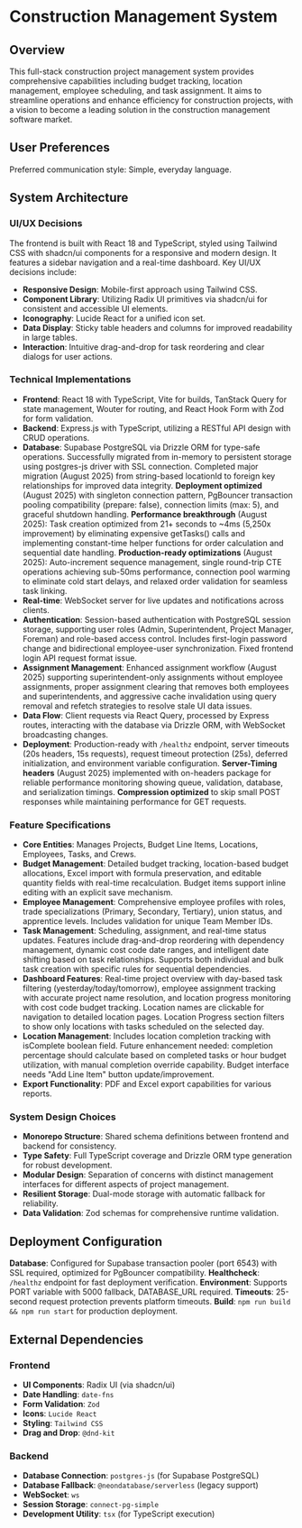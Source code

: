 # Construction Management System

## Overview

This full-stack construction project management system provides comprehensive capabilities including budget tracking, location management, employee scheduling, and task assignment. It aims to streamline operations and enhance efficiency for construction projects, with a vision to become a leading solution in the construction management software market.

## User Preferences

Preferred communication style: Simple, everyday language.

## System Architecture

### UI/UX Decisions
The frontend is built with React 18 and TypeScript, styled using Tailwind CSS with shadcn/ui components for a responsive and modern design. It features a sidebar navigation and a real-time dashboard. Key UI/UX decisions include:
- **Responsive Design**: Mobile-first approach using Tailwind CSS.
- **Component Library**: Utilizing Radix UI primitives via shadcn/ui for consistent and accessible UI elements.
- **Iconography**: Lucide React for a unified icon set.
- **Data Display**: Sticky table headers and columns for improved readability in large tables.
- **Interaction**: Intuitive drag-and-drop for task reordering and clear dialogs for user actions.

### Technical Implementations
- **Frontend**: React 18 with TypeScript, Vite for builds, TanStack Query for state management, Wouter for routing, and React Hook Form with Zod for form validation.
- **Backend**: Express.js with TypeScript, utilizing a RESTful API design with CRUD operations.
- **Database**: Supabase PostgreSQL via Drizzle ORM for type-safe operations. Successfully migrated from in-memory to persistent storage using postgres-js driver with SSL connection. Completed major migration (August 2025) from string-based locationId to foreign key relationships for improved data integrity. **Deployment optimized** (August 2025) with singleton connection pattern, PgBouncer transaction pooling compatibility (prepare: false), connection limits (max: 5), and graceful shutdown handling. **Performance breakthrough** (August 2025): Task creation optimized from 21+ seconds to ~4ms (5,250x improvement) by eliminating expensive getTasks() calls and implementing constant-time helper functions for order calculation and sequential date handling. **Production-ready optimizations** (August 2025): Auto-increment sequence management, single round-trip CTE operations achieving sub-50ms performance, connection pool warming to eliminate cold start delays, and relaxed order validation for seamless task linking.
- **Real-time**: WebSocket server for live updates and notifications across clients.
- **Authentication**: Session-based authentication with PostgreSQL session storage, supporting user roles (Admin, Superintendent, Project Manager, Foreman) and role-based access control. Includes first-login password change and bidirectional employee-user synchronization. Fixed frontend login API request format issue.
- **Assignment Management**: Enhanced assignment workflow (August 2025) supporting superintendent-only assignments without employee assignments, proper assignment clearing that removes both employees and superintendents, and aggressive cache invalidation using query removal and refetch strategies to resolve stale UI data issues.
- **Data Flow**: Client requests via React Query, processed by Express routes, interacting with the database via Drizzle ORM, with WebSocket broadcasting changes.
- **Deployment**: Production-ready with `/healthz` endpoint, server timeouts (20s headers, 15s requests), request timeout protection (25s), deferred initialization, and environment variable configuration. **Server-Timing headers** (August 2025) implemented with on-headers package for reliable performance monitoring showing queue, validation, database, and serialization timings. **Compression optimized** to skip small POST responses while maintaining performance for GET requests.

### Feature Specifications
- **Core Entities**: Manages Projects, Budget Line Items, Locations, Employees, Tasks, and Crews.
- **Budget Management**: Detailed budget tracking, location-based budget allocations, Excel import with formula preservation, and editable quantity fields with real-time recalculation. Budget items support inline editing with an explicit save mechanism.
- **Employee Management**: Comprehensive employee profiles with roles, trade specializations (Primary, Secondary, Tertiary), union status, and apprentice levels. Includes validation for unique Team Member IDs.
- **Task Management**: Scheduling, assignment, and real-time status updates. Features include drag-and-drop reordering with dependency management, dynamic cost code date ranges, and intelligent date shifting based on task relationships. Supports both individual and bulk task creation with specific rules for sequential dependencies.
- **Dashboard Features**: Real-time project overview with day-based task filtering (yesterday/today/tomorrow), employee assignment tracking with accurate project name resolution, and location progress monitoring with cost code budget tracking. Location names are clickable for navigation to detailed location pages. Location Progress section filters to show only locations with tasks scheduled on the selected day.
- **Location Management**: Includes location completion tracking with isComplete boolean field. Future enhancement needed: completion percentage should calculate based on completed tasks or hour budget utilization, with manual completion override capability. Budget interface needs "Add Line Item" button update/improvement.
- **Export Functionality**: PDF and Excel export capabilities for various reports.

### System Design Choices
- **Monorepo Structure**: Shared schema definitions between frontend and backend for consistency.
- **Type Safety**: Full TypeScript coverage and Drizzle ORM type generation for robust development.
- **Modular Design**: Separation of concerns with distinct management interfaces for different aspects of project management.
- **Resilient Storage**: Dual-mode storage with automatic fallback for reliability.
- **Data Validation**: Zod schemas for comprehensive runtime validation.

## Deployment Configuration

**Database**: Configured for Supabase transaction pooler (port 6543) with SSL required, optimized for PgBouncer compatibility.
**Healthcheck**: `/healthz` endpoint for fast deployment verification.
**Environment**: Supports PORT variable with 5000 fallback, DATABASE_URL required.
**Timeouts**: 25-second request protection prevents platform timeouts.
**Build**: `npm run build && npm run start` for production deployment.

## External Dependencies

### Frontend
- **UI Components**: Radix UI (via shadcn/ui)
- **Date Handling**: `date-fns`
- **Form Validation**: `Zod`
- **Icons**: `Lucide React`
- **Styling**: `Tailwind CSS`
- **Drag and Drop**: `@dnd-kit`

### Backend
- **Database Connection**: `postgres-js` (for Supabase PostgreSQL)
- **Database Fallback**: `@neondatabase/serverless` (legacy support)
- **WebSocket**: `ws`
- **Session Storage**: `connect-pg-simple`
- **Development Utility**: `tsx` (for TypeScript execution)